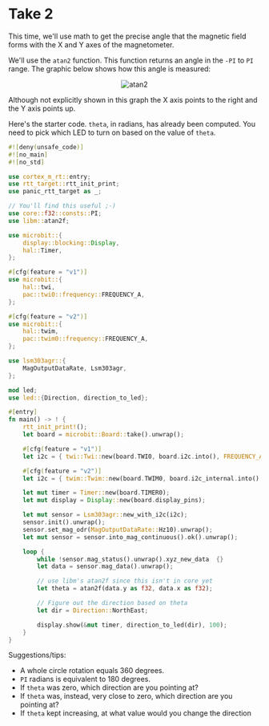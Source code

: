 # Take 2

This time, we'll use math to get the precise angle that the magnetic field forms with the X and Y
axes of the magnetometer.

We'll use the `atan2` function. This function returns an angle in the `-PI` to `PI` range. The
graphic below shows how this angle is measured:

<p align="center">
<img class="white_bg" title="atan2" src="https://upload.wikimedia.org/wikipedia/commons/0/03/Atan2_60.svg">
</p>

Although not explicitly shown in this graph the X axis points to the right and the Y axis points up.

Here's the starter code. `theta`, in radians, has already been computed. You need to pick which LED
to turn on based on the value of `theta`.

``` rust
#![deny(unsafe_code)]
#![no_main]
#![no_std]

use cortex_m_rt::entry;
use rtt_target::rtt_init_print;
use panic_rtt_target as _;

// You'll find this useful ;-)
use core::f32::consts::PI;
use libm::atan2f;

use microbit::{
    display::blocking::Display,
    hal::Timer,
};

#[cfg(feature = "v1")]
use microbit::{
    hal::twi,
    pac::twi0::frequency::FREQUENCY_A,
};

#[cfg(feature = "v2")]
use microbit::{
    hal::twim,
    pac::twim0::frequency::FREQUENCY_A,
};

use lsm303agr::{
    MagOutputDataRate, Lsm303agr,
};

mod led;
use led::{Direction, direction_to_led};

#[entry]
fn main() -> ! {
    rtt_init_print!();
    let board = microbit::Board::take().unwrap();

    #[cfg(feature = "v1")]
    let i2c = { twi::Twi::new(board.TWI0, board.i2c.into(), FREQUENCY_A::K100) };

    #[cfg(feature = "v2")]
    let i2c = { twim::Twim::new(board.TWIM0, board.i2c_internal.into(), FREQUENCY_A::K100) };

    let mut timer = Timer::new(board.TIMER0);
    let mut display = Display::new(board.display_pins);

    let mut sensor = Lsm303agr::new_with_i2c(i2c);
    sensor.init().unwrap();
    sensor.set_mag_odr(MagOutputDataRate::Hz10).unwrap();
    let mut sensor = sensor.into_mag_continuous().ok().unwrap();

    loop {
        while !sensor.mag_status().unwrap().xyz_new_data  {}
        let data = sensor.mag_data().unwrap();

        // use libm's atan2f since this isn't in core yet
        let theta = atan2f(data.y as f32, data.x as f32);

        // Figure out the direction based on theta
        let dir = Direction::NorthEast;

        display.show(&mut timer, direction_to_led(dir), 100);
    }
}
```

Suggestions/tips:

- A whole circle rotation equals 360 degrees.
- `PI` radians is equivalent to 180 degrees.
- If `theta` was zero, which direction are you pointing at?
- If `theta` was, instead, very close to zero, which direction are you pointing at?
- If `theta` kept increasing, at what value would you change the direction
